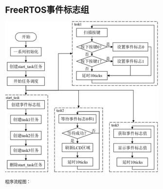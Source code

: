 # FreeRTOS事件标志组

![屏幕截图 2025-08-18 152938.png](https://raw.githubusercontent.com/hazy1k/My-drawing-bed/main/2025/08/18-15-32-23-屏幕截图%202025-08-18%20152938.png)

程序流程图：
